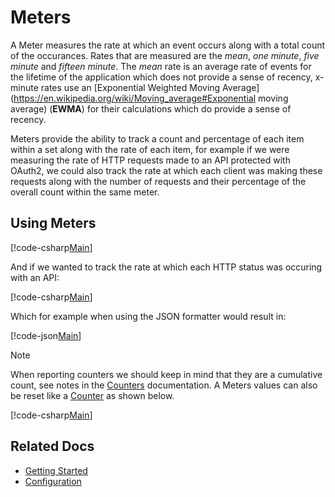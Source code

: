 # Meters

A Meter measures the rate at which an event occurs along with a total count of the occurances. Rates that are measured are the *mean*, *one minute*, *five minute* and *fifteen minute*. The *mean* rate is an average rate of events for the lifetime of the application which does not provide a sense of recency, x-minute rates use an [Exponential Weighted Moving Average](https://en.wikipedia.org/wiki/Moving_average#Exponential moving average) (**EWMA**) for their calculations which do provide a sense of recency.

Meters provide the ability to track a count and percentage of each item within a set along with the rate of each item, for example if we were measuring the rate of HTTP requests made to an API protected with OAuth2, we could also track the rate at which each client was making these requests along with the number of requests and their percentage of the overall count within the same meter.

## Using Meters

[!code-csharp[Main](../../src/samples/Meters.cs?start=3&end=10)]

And if we wanted to track the rate at which each HTTP status was occuring with an API:

[!code-csharp[Main](../../src/samples/Meters.cs?start=14&end=22)]

Which for example when using the JSON formatter would result in:

[!code-json[Main](../../src/samples/MeterExample.json)]    

> [!NOTE]
> When reporting counters we should keep in mind that they are a cumulative count, see notes in the [Counters](counters.md#reporting-counters) documentation.
> A Meters values can also be reset like a [Counter](counters.md) as shown below.

[!code-csharp[Main](../../src/samples/Meters.cs?start=26)]

## Related Docs

- [Getting Started](../intro.md)
- [Configuration](../fundamentals/configuration.md)